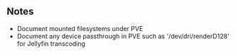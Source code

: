 ## Notes
 * Document mounted filesystems under PVE
 * Document any device passthrough in PVE such as '/dev/dri/renderD128' for Jellyfin transcoding
 